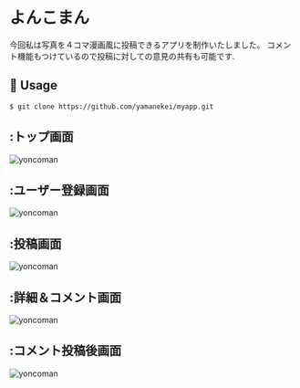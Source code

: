 # よんこまん
今回私は写真を４コマ漫画風に投稿できるアプリを制作いたしました。
コメント機能もつけているので投稿に対しての意見の共有も可能です.

## 💬 Usage
`$ git clone https://github.com/yamanekei/myapp.git`  
## :トップ画面
 ![yoncoman](https://user-images.githubusercontent.com/59871181/75840075-c7545500-5e0d-11ea-8c40-03257db30046.jpg) 

## :ユーザー登録画面
![yoncoman](https://user-images.githubusercontent.com/59871181/75843875-bd375400-5e17-11ea-8224-b5965b70bf7a.jpg) 


## :投稿画面
![yoncoman](https://user-images.githubusercontent.com/59871181/75843915-e2c45d80-5e17-11ea-917e-9d2866ef238e.jpg) 

## :詳細＆コメント画面
![yoncoman](https://user-images.githubusercontent.com/59871181/75843984-0f787500-5e18-11ea-9b9e-6dd0e1fe7ce1.jpg) 

## :コメント投稿後画面
![yoncoman](https://user-images.githubusercontent.com/59871181/75844036-36cf4200-5e18-11ea-87ed-d4b6eb10dfcf.jpg) 

